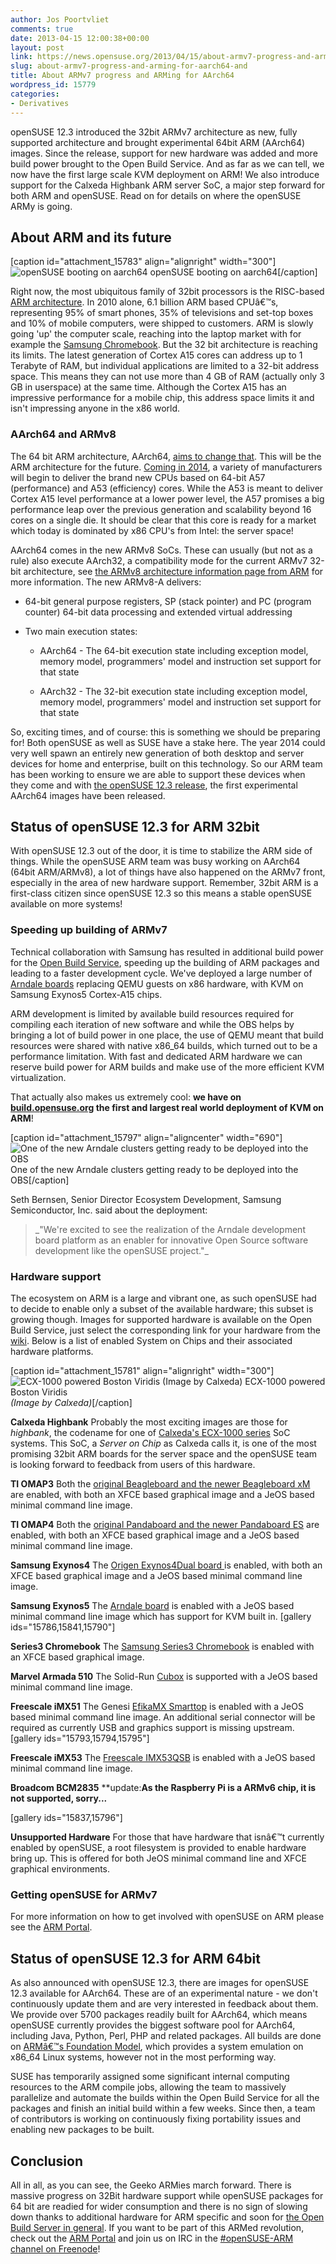 ```yaml
---
author: Jos Poortvliet
comments: true
date: 2013-04-15 12:00:38+00:00
layout: post
link: https://news.opensuse.org/2013/04/15/about-armv7-progress-and-arming-for-aarch64-and/
slug: about-armv7-progress-and-arming-for-aarch64-and
title: About ARMv7 progress and ARMing for AArch64
wordpress_id: 15779
categories:
- Derivatives
---
```


openSUSE 12.3 introduced the 32bit ARMv7 architecture as new, fully supported architecture and brought experimental 64bit ARM (AArch64) images. Since the release, support for new hardware was added and more build power brought to the Open Build Service. And as far as we can tell, we now have the first large scale KVM deployment on ARM! We also introduce support for the Calxeda Highbank ARM server SoC, a major step forward for both ARM and openSUSE. Read on for details on where the openSUSE ARMy is going.<!-- more -->


## About ARM and its future


[caption id="attachment_15783" align="alignright" width="300"]![openSUSE booting on aarch64](//news.opensuse.org/wp-content/uploads/2013/04/openSUSE-on-aarch64.png) openSUSE booting on aarch64[/caption]

Right now, the most ubiquitous family of 32bit processors is the RISC-based [ARM architecture](http://en.wikipedia.org/wiki/ARM_architecture). In 2010 alone, 6.1 billion ARM based CPUâ€™s, representing 95% of smart phones, 35% of televisions and set-top boxes and 10% of mobile computers, were shipped to customers. ARM is slowly going 'up' the computer scale, reaching into the laptop market with for example the [Samsung Chromebook](https://news.opensuse.org/2013/01/08/opening-the-can-initial-support-for-opensuse-on-the-arm-chromebook/). But the 32 bit architecture is reaching its limits. The latest generation of Cortex A15 cores can address up to 1 Terabyte of RAM, but individual applications are limited to a 32-bit address space. This means they can not use more than 4 GB of RAM (actually only 3 GB in userspace) at the same time. Although the Cortex A15 has an impressive performance for a mobile chip, this address space limits it and isn't impressing anyone in the x86 world.


### AArch64 and ARMv8


The 64 bit ARM architecture, AArch64, [aims to change that](http://www.realworldtech.com/arm64/). This will be the ARM architecture for the future. [Coming in 2014](http://mashable.com/2012/10/30/arm-64-bit-processors/), a variety of manufacturers will begin to deliver the brand new CPUs based on 64-bit A57 (performance) and A53 (efficiency) cores. While the A53 is meant to deliver Cortex A15 level performance at a lower power level, the A57 promises a big performance leap over the previous generation and scalability beyond 16 cores on a single die. It should be clear that this core is ready for a market which today is dominated by x86 CPU's from Intel: the server space!

AArch64 comes in the new ARMv8 SoCs. These can usually (but not as a rule) also execute AArch32, a compatibility mode for the current ARMv7 32-bit architecture, see [the ARMv8 architecture information page from ARM](http://www.arm.com/products/processors/armv8-architecture.php) for more information. The new ARMv8-A delivers:



	
  * 64-bit general purpose registers, SP (stack pointer) and PC (program counter) 64-bit data processing and extended virtual addressing

	
  * Two main execution states:

	
    * AArch64 - The 64-bit execution state including exception model, memory model, programmers' model and instruction set support for that state

	
    * AArch32 - The 32-bit execution state including exception model, memory model, programmers' model and instruction set support for that state





So, exciting times, and of course: this is something we should be preparing for! Both openSUSE as well as SUSE have a stake here. The year 2014 could very well spawn an entirely new generation of both desktop and server devices for home and enterprise, built on this technology. So our ARM team has been working to ensure we are able to support these devices when they come and with [the openSUSE 12.3 release](https://news.opensuse.org/2013/03/13/opensuse-12-3-free-open-and-awesome/), the first experimental AArch64 images have been released.


## Status of openSUSE 12.3 for ARM 32bit


With openSUSE 12.3 out of the door, it is time to stabilize the ARM side of things. While the openSUSE ARM team was busy working on AArch64 (64bit ARM/ARMv8), a lot of things have also happened on the ARMv7 front, especially in the area of new hardware support. Remember, 32bit ARM is a first-class citizen since openSUSE 12.3 so this means a stable openSUSE available on more systems!


### Speeding up building of ARMv7


Technical collaboration with Samsung has resulted in additional build power for the [Open Build Service](http://openbuildservice.org), speeding up the building of ARM packages and leading to a faster development cycle. We've deployed a large number of [Arndale boards](http://www.arndaleboard.org/wiki/index.php/Main_Page) replacing QEMU guests on x86 hardware, with KVM on Samsung Exynos5 Cortex-A15 chips.

ARM development is limited by available build resources required for compiling each iteration of new software and while the OBS helps by bringing a lot of build power in one place, the use of QEMU meant that build resources were shared with native x86_64 builds, which turned out to be a performance limitation. With fast and dedicated ARM hardware we can reserve build power for ARM builds and make use of the more efficient KVM virtualization.

That actually also makes us extremely cool: **we have on [build.opensuse.org](http://build.opensuse.org) the first and largest real world deployment of KVM on ARM**!

[caption id="attachment_15797" align="aligncenter" width="690"]![One of the new Arndale clusters getting ready to be deployed into the OBS](//news.opensuse.org/wp-content/uploads/2013/04/arndalecluster.jpg) One of the new Arndale clusters getting ready to be deployed into the OBS[/caption]

Seth Bernsen, Senior Director Ecosystem Development, Samsung Semiconductor, Inc. said about the deployment:


<blockquote>_"We're excited to see the realization of the Arndale development board platform as an enabler for innovative Open Source software development like the openSUSE project."_</blockquote>




### Hardware support


The ecosystem on ARM is a large and vibrant one, as such openSUSE had to decide to enable only a subset of the available hardware; this subset is growing though. Images for supported hardware is available on the Open Build Service, just select the corresponding link for your hardware from the [wiki](https://en.opensuse.org/Portal:ARM). Below is a list of enabled System on Chips and their associated hardware platforms.

[caption id="attachment_15781" align="alignright" width="300"]![ECX-1000 powered Boston Viridis (Image by Calxeda)](//news.opensuse.org/wp-content/uploads/2013/04/boston_viridis_arm_server.jpg) ECX-1000 powered Boston Viridis   
_(Image by Calxeda)_[/caption]

**Calxeda Highbank**
Probably the most exciting images are those for _highbank_, the codename for one of [Calxeda's ECX-1000 series](http://www.calxeda.com/technology/products/processors/ecx-1000-series/) SoC systems. This SoC, a _Server on Chip_ as Calxeda calls it, is one of the most promising 32bit ARM boards for the server space and the openSUSE team is looking forward to feedback from users of this hardware.

**TI OMAP3**
Both the [original Beagleboard and the newer Beagleboard xM](â€http://elinux.org/BeagleBoard/â€) are enabled, with both an XFCE based graphical image and a JeOS based minimal command line image.

**TI OMAP4**
Both the [original Pandaboard and the newer Pandaboard ES](â€http://pandaboard.org/content/platformâ€) are enabled, with both an XFCE based graphical image and a JeOS based minimal command line image.

**Samsung Exynos4**
The [Origen Exynos4Dual board ](â€http://www.origenboard.org/wiki/index.php/WiKi#Samsung_Exynos_4210_Origen_Dual_Boardâ€) is enabled, with both an XFCE based graphical image and a JeOS based minimal command line image.

**Samsung Exynos5**
The [Arndale board](â€http://www.arndaleboard.org/wiki/index.php/Main_Pageâ€) is enabled with a JeOS based minimal command line image which has support for KVM built in.
[gallery ids="15786,15841,15790"]

**Series3 Chromebook**
The [Samsung Series3 Chromebook](â€http://www.samsung.com/uk/consumer/pc-peripherals/chrome-devices/chrome-devices/XE303C12-A01UKâ€) is enabled with an XFCE based graphical image.

**Marvel Armada 510**
The Solid-Run [Cubox](â€http://solid-run.com/cuboxâ€) is supported with a JeOS based minimal command line image.

**Freescale iMX51**
The Genesi [EfikaMX Smarttop](â€http://www.genesi-tech.com/products/efikaâ€) is enabled with a JeOS based minimal command line image. An additional serial connector will be required as currently USB and graphics support is missing upstream.
[gallery ids="15793,15794,15795"]

**Freescale iMX53**
The [Freescale IMX53QSB](â€http://www.freescale.com/webapp/sps/site/prod_summary.jsp?code=IMX53QSB&tid=vanIMXQUICKSTARTâ€) is enabled with a JeOS based minimal command line image.

**Broadcom BCM2835**
**update:**As the Raspberry Pi is a ARMv6 chip, it is not supported, sorry...**

[gallery ids="15837,15796"]

**Unsupported Hardware**
For those that have hardware that isnâ€™t currently enabled by openSUSE, a root filesystem is provided to enable hardware bring up. This is offered for both JeOS minimal command line and XFCE graphical environments.


### Getting openSUSE for ARMv7


For more information on how to get involved with openSUSE on ARM please see the [ARM Portal](â€http://en.opensuse.org/Portal:ARMâ€).


## Status of openSUSE 12.3 for ARM 64bit


As also announced with openSUSE 12.3, there are images for openSUSE 12.3 available for AArch64. These are of an experimental nature - we don't continuously update them and are very interested in feedback about them. We provide over 5700 packages readily built for AArch64, which means openSUSE currently provides the biggest software pool for AArch64, including Java, Python, Perl, PHP and related packages. All builds are done on [ARMâ€™s Foundation Model](http://www.arm.com/products/tools/models/fast-models/foundation-model.php), which provides a system emulation on x86_64 Linux systems, however not in the most performing way.

SUSE has temporarily assigned some significant internal computing resources to the ARM compile jobs, allowing the team to massively parallelize and automate the builds within the Open Build Service for all the packages and finish an initial build within a few weeks. Since then, a team of contributors is working on continuously fixing portability issues and enabling new packages to be built.


## Conclusion


All in all, as you can see, the Geeko ARMies march forward. There is massive progress on 32Bit hardware support while openSUSE packages for 64 bit are readied for wider consumption and there is no sign of slowing down thanks to additional hardware for ARM specific and soon for [the Open Build Server in general](https://news.opensuse.org/2013/04/08/a-gust-of-fresh-build-power-suse-sponsors-new-hardware-for-the-open-build-service/). If you want to be part of this ARMed revolution, check out the [ARM Portal](http://en.opensuse.org/Portal:ARM) and join us on IRC in the [#openSUSE-ARM channel on Freenode](irc://freenode.net/#opensuse-arm)!
